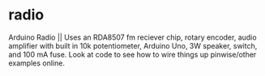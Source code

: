 # radio
Arduino Radio || 
Uses an RDA8507 fm reciever chip, rotary encoder, audio amplifier with built in 10k potentiometer, Arduino Uno, 3W speaker, switch, and 100 mA fuse. Look at code to see how to wire things up pinwise/other examples online.

